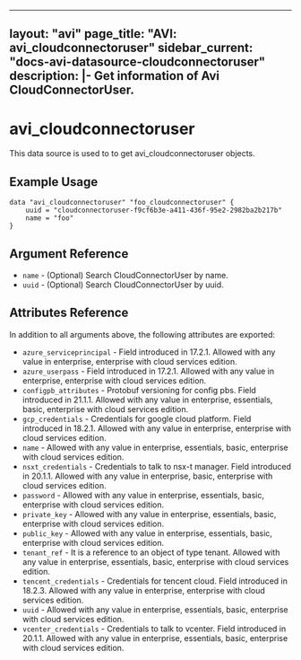 <!--
    Copyright 2021 VMware, Inc.
    SPDX-License-Identifier: Mozilla Public License 2.0
-->
---
layout: "avi"
page_title: "AVI: avi_cloudconnectoruser"
sidebar_current: "docs-avi-datasource-cloudconnectoruser"
description: |-
  Get information of Avi CloudConnectorUser.
---

# avi_cloudconnectoruser

This data source is used to to get avi_cloudconnectoruser objects.

## Example Usage

```hcl
data "avi_cloudconnectoruser" "foo_cloudconnectoruser" {
    uuid = "cloudconnectoruser-f9cf6b3e-a411-436f-95e2-2982ba2b217b"
    name = "foo"
}
```

## Argument Reference

* `name` - (Optional) Search CloudConnectorUser by name.
* `uuid` - (Optional) Search CloudConnectorUser by uuid.

## Attributes Reference

In addition to all arguments above, the following attributes are exported:

* `azure_serviceprincipal` - Field introduced in 17.2.1. Allowed with any value in enterprise, enterprise with cloud services edition.
* `azure_userpass` - Field introduced in 17.2.1. Allowed with any value in enterprise, enterprise with cloud services edition.
* `configpb_attributes` - Protobuf versioning for config pbs. Field introduced in 21.1.1. Allowed with any value in enterprise, essentials, basic, enterprise with cloud services edition.
* `gcp_credentials` - Credentials for google cloud platform. Field introduced in 18.2.1. Allowed with any value in enterprise, enterprise with cloud services edition.
* `name` - Allowed with any value in enterprise, essentials, basic, enterprise with cloud services edition.
* `nsxt_credentials` - Credentials to talk to nsx-t manager. Field introduced in 20.1.1. Allowed with any value in enterprise, basic, enterprise with cloud services edition.
* `password` - Allowed with any value in enterprise, essentials, basic, enterprise with cloud services edition.
* `private_key` - Allowed with any value in enterprise, essentials, basic, enterprise with cloud services edition.
* `public_key` - Allowed with any value in enterprise, essentials, basic, enterprise with cloud services edition.
* `tenant_ref` - It is a reference to an object of type tenant. Allowed with any value in enterprise, essentials, basic, enterprise with cloud services edition.
* `tencent_credentials` - Credentials for tencent cloud. Field introduced in 18.2.3. Allowed with any value in enterprise, enterprise with cloud services edition.
* `uuid` - Allowed with any value in enterprise, essentials, basic, enterprise with cloud services edition.
* `vcenter_credentials` - Credentials to talk to vcenter. Field introduced in 20.1.1. Allowed with any value in enterprise, essentials, basic, enterprise with cloud services edition.

